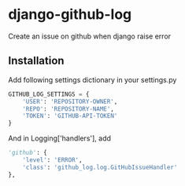 # django-github-log
Create an issue on github when django raise error

## Installation
Add following settings dictionary in your settings.py
```python
GITHUB_LOG_SETTINGS = {
    'USER': 'REPOSITORY-OWNER',
    'REPO': 'REPOSITORY-NAME',
    'TOKEN': 'GITHUB-API-TOKEN'
}
```

And in Logging['handlers'], add
```python
'github': {
    'level': 'ERROR',
    'class': 'github_log.log.GitHubIssueHandler'
},
```
